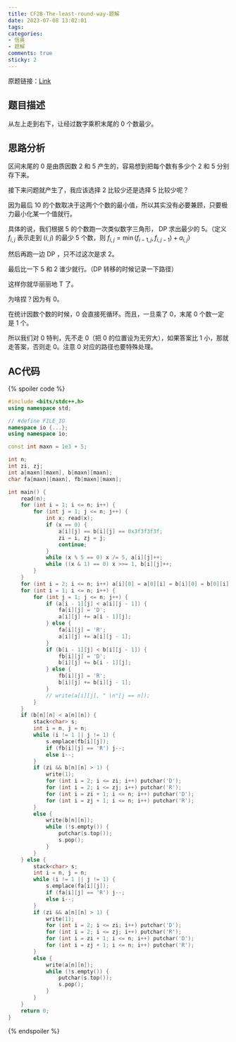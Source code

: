 ```yaml
---
title: CF2B-The-least-round-way-题解
date: 2023-07-08 13:02:01
tags:
categories:
- 信奥
- 题解
comments: true
sticky: 2
---
```

原题链接：[Link](https://xoj.red/problem/5216)

## 题目描述

从左上走到右下，让经过数字乘积末尾的 0 个数最少。

<!--more-->

## 思路分析

区间末尾的 0 是由质因数 2 和 5 产生的，容易想到把每个数有多少个 2 和 5 分别存下来。

接下来问题就产生了，我应该选择 2 比较少还是选择 5 比较少呢？

因为最后 10 的个数取决于这两个个数的最小值，所以其实没有必要兼顾，只要极力最小化某一个值就行。

具体的说，我们根据 5 的个数跑一次类似数字三角形， DP 求出最少的 5。（定义 $f_{i,j}$ 表示走到 $(i,j)$ 的最少 5 个数，则 $f_{i,j} = \min(f_{i - 1,j}, f_{i, j - 1}) + a_{i,j}$）

然后再跑一边 DP ，只不过这次是求 2。

最后比一下 5 和 2 谁少就行。（DP 转移的时候记录一下路径）

这样你就华丽丽地 $\text{T}$ 了。

为啥捏？因为有 0。

在统计因数个数的时候，0 会直接死循环。而且，一旦乘了 0，末尾 0 个数一定是 1 个。

所以我们对 0 特判，先不走 0（把 0 的位置设为无穷大），如果答案比 1 小，那就走答案，否则走 0。注意 0 对应的路径也要特殊处理。

## AC代码

{% spoiler code %}
```cpp
#include <bits/stdc++.h>
using namespace std;

// #define FILE_IO
namespace io {...};
using namespace io;

const int maxn = 1e3 + 5;

int n;
int zi, zj;
int a[maxn][maxn], b[maxn][maxn];
char fa[maxn][maxn], fb[maxn][maxn];

int main() {
    read(n);
    for (int i = 1; i <= n; i++) {
        for (int j = 1; j <= n; j++) {
            int x; read(x);
            if (x == 0) {
                a[i][j] == b[i][j] == 0x3f3f3f3f;
                zi = i, zj = j;
                continue;
            }
            while (x % 5 == 0) x /= 5, a[i][j]++;
            while ((x & 1) == 0) x >>= 1, b[i][j]++;
        }
    }
    for (int i = 2; i <= n; i++) a[i][0] = a[0][i] = b[i][0] = b[0][i] = 0x3f3f3f3f;
    for (int i = 1; i <= n; i++) {
        for (int j = 1; j <= n; j++) {
            if (a[i - 1][j] < a[i][j - 1]) {
                fa[i][j] = 'D';
                a[i][j] += a[i - 1][j];
            } else {
                fa[i][j] = 'R';
                a[i][j] += a[i][j - 1];
            }
            if (b[i - 1][j] < b[i][j - 1]) {
                fb[i][j] = 'D';
                b[i][j] += b[i - 1][j];
            } else {
                fb[i][j] = 'R';
                b[i][j] += b[i][j - 1];
            }
            // write(a[i][j], " \n"[j == n]);
        }
    } 
    if (b[n][n] < a[n][n]) {
        stack<char> s;
        int i = n, j = n;
        while (i != 1 || j != 1) {
            s.emplace(fb[i][j]);
            if (fb[i][j] == 'R') j--;
            else i--;
        }
        if (zi && b[n][n] > 1) {
            write(1);
            for (int i = 2; i <= zi; i++) putchar('D');
            for (int i = 2; i <= zj; i++) putchar('R');
            for (int i = zi + 1; i <= n; i++) putchar('D');
            for (int i = zj + 1; i <= n; i++) putchar('R');
        } 
        else {
            write(b[n][n]);
            while (!s.empty()) {
                putchar(s.top());
                s.pop();
            }
        }
    } else {
        stack<char> s;
        int i = n, j = n;
        while (i != 1 || j != 1) {
            s.emplace(fa[i][j]);
            if (fa[i][j] == 'R') j--;
            else i--;
        }
        if (zi && a[n][n] > 1) {
            write(1);
            for (int i = 2; i <= zi; i++) putchar('D');
            for (int i = 2; i <= zj; i++) putchar('R');
            for (int i = zi + 1; i <= n; i++) putchar('D');
            for (int i = zj + 1; i <= n; i++) putchar('R');
        } 
        else {
            write(a[n][n]);
            while (!s.empty()) {
                putchar(s.top());
                s.pop();
            }
        }
    }
    return 0;
}
```
{% endspoiler %}
